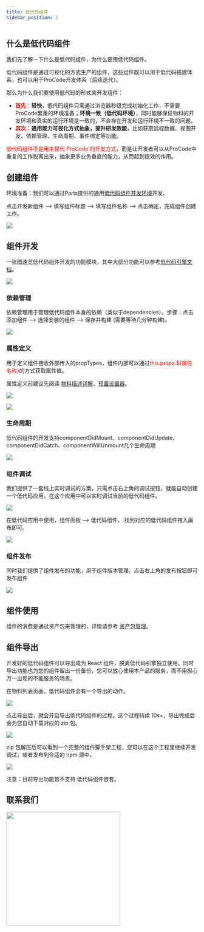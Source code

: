 ```yaml
---
title: 低代码组件
sidebar_position: 2
---
```

## 什么是低代码组件
我们先了解一下什么是低代码组件，为什么要用低代码组件。

低代码组件是通过可视化的方式生产的组件，这些组件既可以用于低代码搭建体系，也可以用于ProCode开发体系（后续迭代）。

那么为什么我们要使用低代码的形式来开发组件：
* <font color="red"><b>首先</b></font>：<b>轻快</b>，低代码组件只需通过浏览器秒级完成初始化工作，不需要ProCode繁重的环境准备；<b>环境一致（低代码环境）</b>，同时能够保证物料的开发环境和真实的运行环境是一致的，不会存在开发和运行环境不一致的问题。
* <font color="red"><b>其次</b></font>：<b>通用能力可视化方式抽象，提升研发效能</b>，比如获取远程数据、视图开发、依赖管理、生命周期、事件绑定等功能。
  
<font color="red">低代码组件不是用来替代 ProCode 的开发方式</font>，而是让开发者可以从ProCode中重复的工作脱离出来，抽象更多业务垂直的能力，从而起到提效的作用。

## 创建组件

环境准备：我们可以通过Parts提供的通用[低代码组件开发环境](https://parts.lowcode-engine.cn/material#/)开发。

点击开发新组件 --> 填写组件标题 --> 填写组件名称 --> 点击确定，完成组件创建工作。

![](https://img.alicdn.com/imgextra/i2/O1CN01OTQRew25y6WxuONIx_!!6000000007594-2-tps-3396-1696.png)

## 组件开发

一张图速览低代码组件开发的功能模块，其中大部分功能可以参考[低代码引擎文档](https://lowcode-engine.cn/site/docs/guide/quickStart/intro)。

![](https://img.alicdn.com/imgextra/i1/O1CN01gx96E121qzv4smV2v_!!6000000007037-2-tps-3456-1930.png)

### 依赖管理

依赖管理用于管理低代码组件本身的依赖（类似于dependencies）。步骤：点击添加组件 -->  选择安装的组件 --> 保存并构建 (需要等待几分钟构建)。

![](https://img.alicdn.com/imgextra/i4/O1CN01wC9JPK1J9dKLca9wK_!!6000000000986-2-tps-1438-819.png)

### 属性定义

用于定义组件接收外部传入的propTypes，组件内部可以通过<font color="red">this.props.${属性名称}</font>的方式获取属性值。

属性定义前建议先阅读 [物料描述详解](https://lowcode-engine.cn/site/docs/guide/expand/editor/metaSpec)、[预置设置器](https://lowcode-engine.cn/site/docs/guide/appendix/setters)。

![](https://img.alicdn.com/imgextra/i2/O1CN01wesIJA1nL1eSPrk7U_!!6000000005072-2-tps-1438-821.png)

![](https://img.alicdn.com/imgextra/i3/O1CN01FZIRwv1es9lGplgIB_!!6000000003926-2-tps-1438-821.png)

### 生命周期

低代码组件的开发支持componentDidMount、componentDidUpdate、componentDidCatch、componentWillUnmount几个生命周期

![](https://img.alicdn.com/imgextra/i4/O1CN010bnrxJ1oLlujlfFqj_!!6000000005209-2-tps-1438-819.png)

### 组件调试

我们提供了一套线上实时调试的方案，只需点击右上角的调试按钮，就能自动创建一个低代码应用，在这个应用中可以实时调试当前的低代码组件。

![](https://img.alicdn.com/imgextra/i2/O1CN01Tk96vp1xrDeNeIUJD_!!6000000006496-2-tps-1438-820.png)

在低代码应用中使用，组件面板 --> 低代码组件， 找到对应的低代码组件拖入画布即可。

![](https://img.alicdn.com/imgextra/i2/O1CN01oGHLea1lzDAhZQQVO_!!6000000004889-2-tps-1438-819.png)

### 组件发布

同时我们提供了组件发布的功能，用于组件版本管理，点击右上角的发布按钮即可发布组件

![](https://img.alicdn.com/imgextra/i2/O1CN017suVAD1NXEC8zQgO1_!!6000000001579-2-tps-1438-821.png)

## 组件使用

组件的消费是通过资产包来管理的，详情请参考 [资产包管理](./partsassets)。

## 组件导出

开发好的低代码组件可以导出成为 React 组件，脱离低代码引擎独立使用。同时导出功能也为您的组件留出一份备份，您可以放心使用本产品的服务，而不用担心万一出现的不能服务的场景。

在物料列表页面，低代码组件会有一个导出的动作。

![](https://img.alicdn.com/imgextra/i2/O1CN016oUByO21spVHZvvw2_!!6000000007041-2-tps-1395-413.png)

点击导出后，就会开启导出低代码组件的过程。这个过程持续 10s+，导出完成后会为您自动下载对应的 zip 包。

![](https://img.alicdn.com/imgextra/i1/O1CN01lctpIo1aDcEvu75Mo_!!6000000003296-2-tps-1399-512.png)

zip 包解压后可以看到一个完整的组件脚手架工程，您可以在这个工程里继续开发调试，或者发布到合适的 npm 源中。

![](https://img.alicdn.com/imgextra/i1/O1CN010aAjsf1xYRPZBAh7d_!!6000000006455-2-tps-2154-1072.png)

注意：目前导出功能暂不支持 低代码组件嵌套。

## 联系我们

<img src="https://img.alicdn.com/imgextra/i2/O1CN01UF88Xi1jC5SZ6m4wt_!!6000000004511-2-tps-750-967.png" width="300" />